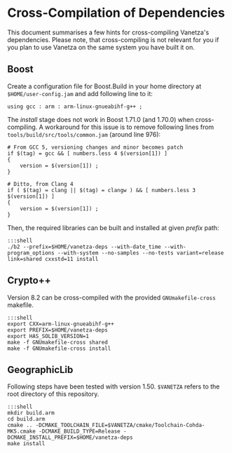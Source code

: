 # Cross-Compilation of Dependencies

This document summarises a few hints for cross-compiling Vanetza's dependencies.
Please note, that cross-compiling is not relevant for you if you plan to use Vanetza on the same system you have built it on.


## Boost

Create a configuration file for Boost.Build in your home directory at `$HOME/user-config.jam` and add following line to it:

    using gcc : arm : arm-linux-gnueabihf-g++ ;

The *install* stage does not work in Boost 1.71.0 (and 1.70.0) when cross-compiling.
A workaround for this issue is to remove following lines from `tools/build/src/tools/common.jam` (around line 976):

    # From GCC 5, versioning changes and minor becomes patch
    if $(tag) = gcc && [ numbers.less 4 $(version[1]) ]
    {
        version = $(version[1]) ;
    }

    # Ditto, from Clang 4
    if ( $(tag) = clang || $(tag) = clangw ) && [ numbers.less 3 $(version[1]) ]
    {
        version = $(version[1]) ;
    }

Then, the required libraries can be built and installed at given *prefix* path:

    :::shell
    ./b2 --prefix=$HOME/vanetza-deps --with-date_time --with-program_options --with-system --no-samples --no-tests variant=release link=shared cxxstd=11 install


## Crypto++

Version 8.2 can be cross-compiled with the provided `GNUmakefile-cross` makefile.

    :::shell
    export CXX=arm-linux-gnueabihf-g++
    export PREFIX=$HOME/vanetza-deps
    export HAS_SOLIB_VERSION=1
    make -f GNUmakefile-cross shared
    make -f GNUmakefile-cross install


## GeographicLib

Following steps have been tested with version 1.50.
`$VANETZA` refers to the root directory of this repository.

    :::shell
    mkdir build.arm
    cd build.arm
    cmake .. -DCMAKE_TOOLCHAIN_FILE=$VANETZA/cmake/Toolchain-Cohda-MK5.cmake -DCMAKE_BUILD_TYPE=Release -DCMAKE_INSTALL_PREFIX=$HOME/vanetza-deps
    make install
